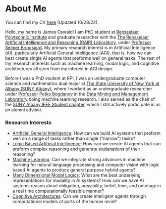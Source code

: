 
# About Me

You can find my CV [here](/documents/CV.pdf) (Updated 10/28/22).

Hello, my name is James Oswald! I am PhD student at [Rensselaer Polytechnic Institute](https://rpi.edu/) and graduate researcher with the [The Rensselaer Artificial Intelligence and Reasoning (RAIR) Laboratory](https://rair.cogsci.rpi.edu/), under [Professor Selmer Bringsjord](https://homepages.rpi.edu/~brings/). My primary research interest is in Artificial Intelligence (AI), particularly Artificial General Intelligence (AGI), that is, how we can best create single AI agents that preforms well on general tasks. The rest of my research interests such as machine learning, modal logic, and cognitive architectures all stem from my interest in AGI design. 

Before I was a PhD student at RPI, I was an undergraduate computer science and mathematics dual major at [The State University of New York at Albany (SUNY Albany)](https://www.albany.edu/), where I worked as an undergraduate researcher under [Professor Petko Bogdanov](http://www.cs.albany.edu/~petko/lab/petko-bogdanov) in the [Data Mining and Management Laboratory](http://www.cs.albany.edu/~petko/lab/) doing machine learning research. I also served as the chair of the [SUNY Albany IEEE Student chapter](https://ieeeualbany.org/), which I still actively participate in as an alumni advisor.

### Research Interests
* [Artificial General Intelligence](https://en.wikipedia.org/wiki/Artificial_general_intelligence): How can we build AI systems that preform well on a range of tasks rather than single ("narrow") tasks? 
* [Logic Based Artificial Intelligence](https://plato.stanford.edu/entries/logic-ai/): How can we create AI agents that can preform complex reasoning and generate explanations of their reasoning?  
* [Machine Learning](https://en.wikipedia.org/wiki/Machine_learning): Can we integrate strong advances in machine learning for natural language processing and computer vision with logic based AI agents to produce general purpose hybrid agents?
* [Many Dimensional Modal Logics](https://plato.stanford.edu/entries/phil-multimodallogic/): What are the best underlying representations for modality in AI systems? How can we have AI systems reason about obligation, possibility, belief, time, and ontology in a real time computationally feasible manner? 
* [Cognitive Architectures](https://en.wikipedia.org/wiki/Cognitive_architecture): Can we create intelligent agents through computational models of parts of the human mind? 